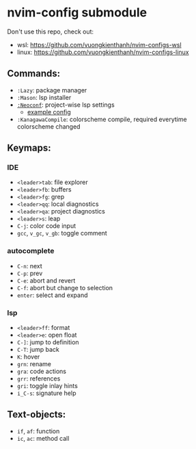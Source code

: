 # nvim-config submodule
Don't use this repo, check out:
- wsl: https://github.com/vuongkienthanh/nvim-configs-wsl
- linux: https://github.com/vuongkienthanh/nvim-configs-linux

## Commands:
- `:Lazy`: package manager
- `:Mason`: lsp installer
- [`:Neoconf`](https://github.com/folke/neoconf.nvim): project-wise lsp settings
    - [ example config ](./.neoconf.json)
- `:KanagawaCompile`: colorscheme compile, required everytime colorscheme changed


## Keymaps:
### IDE
- `<leader>tab`: file explorer
- `<leader>fb`: buffers
- `<leader>fg`: grep
- `<leader>qq`: local diagnostics
- `<leader>qa`: project diagnostics
- `<leader>s`: leap
- `C-j`: color code input
- `gcc`, `v_gc`, `v_gb`: toggle comment

### autocomplete
- `C-n`: next
- `C-p`: prev
- `C-e`: abort and revert
- `C-f`: abort but change to selection
- `enter`: select and expand

### lsp
- `<leader>ff`: format
- `<leader>e`: open float
- `C-]`: jump to definition
- `C-T`: jump back
- `K`: hover
- `grn`: rename
- `gra`: code actions
- `grr`: references
- `gri`: toggle inlay hints
- `i_C-s`: signature help

## Text-objects:
- `if`, `af`: function
- `ic`, `ac`: method call
